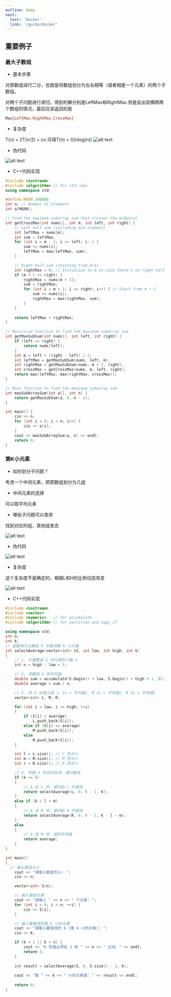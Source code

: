 ```yaml
---
outline: deep
next:
  text: 'Docker'
  link: '/guide/docker'
---
```

## 重要例子
### 最大子数组
- 基本步骤

对原数组进行二分，也就是将数组划分为左右相等（或者相差一个元素）的两个子数组。

对两个子问题进行递归，得到的解分别是LeftMax和RightMax.但是会出现横跨两个数组的情况，最后应该返回的是
```bash
Max{LeftMax,RightMax,CrossMax}
```
- 复杂度

T(n) = 2T(n/2) + cn.可得T(n) = O(nlog(n))
![alt text](algorithm/divide/image.png)
- 伪代码

![alt text](algorithm/divide/image-1.png)

- C++代码实现

```C++
#include <iostream>
#include <algorithm> // for std::max
using namespace std;

#define MAXN 100000
int n; // Number of elements
int a[MAXN];

// Find the maximum subarray sum that crosses the midpoint
int getCrossMax(int nums[], int m, int left, int right) {
    // Left half sum (including mid element)
    int leftMax = nums[m];
    int sum = leftMax;
    for (int i = m - 1; i >= left; i--) {
        sum += nums[i];
        leftMax = max(leftMax, sum);
    }

    // Right half sum (starting from m+1)
    int rightMax = 0; // Initialize to 0 in case there's no right half
    if (m + 1 <= right) {
        rightMax = nums[m + 1];
        sum = rightMax;
        for (int i = m + 2; i <= right; i++) { // Start from m + 2
            sum += nums[i];
            rightMax = max(rightMax, sum);
        }
    }
    
    return leftMax + rightMax;
}

// Recursive function to find the maximum subarray sum
int getMaxSubSum(int nums[], int left, int right) {
    if (left == right) {
        return nums[left];
    }
    int m = left + (right - left) / 2;
    int leftMax = getMaxSubSum(nums, left, m);
    int rightMax = getMaxSubSum(nums, m + 1, right);
    int crossMax = getCrossMax(nums, m, left, right);
    return max(leftMax, max(rightMax, crossMax));
}

// Main function to find the maximum subarray sum
int maxSubArraySum(int a[], int n) {
    return getMaxSubSum(a, 0, n - 1);
}

int main() {
    cin >> n; 
    for (int i = 0; i < n; i++) {
        cin >> a[i];
    }
    cout << maxSubArraySum(a, n) << endl;
    return 0;
}
```

### 第K小元素

- 如何划分子问题？

考虑一个中间元素，把原数组划分为几组

- 中间元素的选择

可以取平均元素

- 哪些子问题可以舍弃

找到对应的组，其他组舍去

![alt text](algorithm/divide/image-2.png)
- 伪代码

![alt text](algorithm/divide/image-3.png)
- 复杂度

这个复杂度不是确定的，根据L和H的比例动态改变

![alt text](algorithm/divide/image-4.png)
- C++代码实现

```C++
#include <iostream>
#include <vector>
#include <numeric>   // for accumulate
#include <algorithm> // for partition and copy_if

using namespace std;
int n;
int k; 
// 函数用于从数组 S 中查找第 k 小元素
int selectAverage(vector<int> &S, int low, int high, int k)
{
    // 1. 计算数组 S 中元素的个数 n
    int n = high - low + 1;

    // 2. 求数组 S 的平均值
    double sum = accumulate(S.begin() + low, S.begin() + high + 1, 0);
    double average = sum / n;

    // 3. 将 S 分成三组：L {x < 平均值}, M {x = 平均值}, R {x > 平均值}
    vector<int> L, M, R;

    for (int i = low; i <= high; ++i)
    {
        if (S[i] < average)
            L.push_back(S[i]);
        else if (S[i] == average)
            M.push_back(S[i]);
        else
            R.push_back(S[i]);
    }

    int l = L.size(); // L 的大小
    int m = M.size(); // M 的大小
    int r = R.size(); // R 的大小

    // 4. 判断 k 所在的区间，递归查找
    if (k <= l)
    {
        // k 在 L 中，递归到 L 中查找
        return selectAverage(L, 0, l - 1, k);
    }
    else if (k > l + m)
    {
        // k 在 R 中，递归到 R 中查找
        return selectAverage(R, 0, r - 1, k - l - m);
    }
    else
    {
        // k 在 M 中，返回平均值
        return average;
    }
}

int main()
{
  // 输入数组大小
    cout << "请输入数组大小: ";
    cin >> n;

    vector<int> S(n);

    // 输入数组元素
    cout << "请输入 " << n << " 个元素: ";
    for (int i = 0; i < n; ++i) {
        cin >> S[i];
    }

    // 输入要查找的第 k 小的元素
    cout << "请输入要查找的 k (第 k 小的元素): ";
    cin >> k;

    if (k < 1 || k > n) {
        cout << "k 的值必须在 1 到 " << n << " 之间。" << endl;
        return 1;
    }
    
    int result = selectAverage(S, 0, S.size() - 1, k);
    
    cout << "第 " << k << " 小的元素是: " << result << endl;
    
    return 0;
}
```